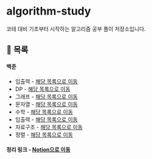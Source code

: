 # algorithm-study
코테 대비 기초부터 시작하는 알고리즘 공부 풀이 저장소입니다.

## 📌 목록
#### 백준
- 입출력 - <a href="https://github.com/yeon-so/algorithm-study/tree/main/beak-joon/%EC%9E%85%EC%B6%9C%EB%A0%A5" > 해당 목록으로 이동</a>
- DP - <a href="https://github.com/yeon-so/algorithm-study/tree/main/beak-joon/DP" > 해당 목록으로 이동 </a>
- 그래프 - <a href="https://github.com/yeon-so/algorithm-study/tree/main/beak-joon/%EA%B7%B8%EB%9E%98%ED%94%84" > 해당 목록으로 이동 </a>
- 문자열 - <a href="https://github.com/yeon-so/algorithm-study/tree/main/beak-joon/%EB%AC%B8%EC%9E%90%EC%97%B4" > 해당 목록으로 이동 </a>
- 수학 - <a href="https://github.com/yeon-so/algorithm-study/tree/main/beak-joon/%EC%88%98%ED%95%99" > 해당 목록으로 이동 </a>
- 입출력 - <a href="https://github.com/yeon-so/algorithm-study/tree/main/beak-joon/%EC%9E%85%EC%B6%9C%EB%A0%A5" > 해당 목록으로 이동 </a>
- 자료구조 - <a href="https://github.com/yeon-so/algorithm-study/tree/main/beak-joon/%EC%9E%90%EB%A3%8C%EA%B5%AC%EC%A1%B0" > 해당 목록으로 이동 </a>
- 정렬 - <a href="https://github.com/yeon-so/algorithm-study/tree/main/beak-joon/%EC%A0%95%EB%A0%AC" > 해당 목록으로 이동 </a>

#### 정리 링크 - <a href="https://www.notion.so/0-PS-259f5763f4454c8eace1bd7e64580da5?pvs=4" > Notion으로 이동</a>
